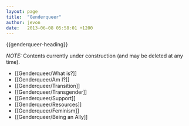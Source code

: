 ```yaml
---
layout: page
title:  "Genderqueer"
author: jevon
date:   2013-06-08 05:58:01 +1200
---
```


{{genderqueer-heading}}

*NOTE:* Contents currently under construction (and may be deleted at any time).

* [[Genderqueer/What is?]]
* [[Genderqueer/Am I?]]
* [[Genderqueer/Transition]]
* [[Genderqueer/Transgender]]
* [[Genderqueer/Support]]
* [[Genderqueer/Resources]]
* [[Genderqueer/Feminism]]
* [[Genderqueer/Being an Ally]]
